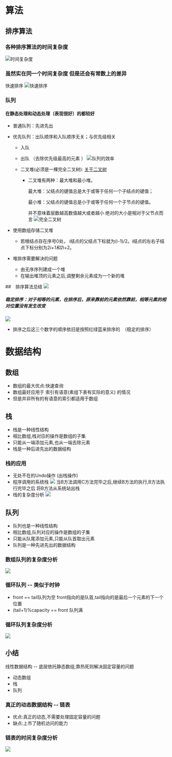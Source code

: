  # 算法
 ## 排序算法
 ### 各种排序算法的时间复杂度
 ![时间复杂度](/home/panghu/IdeaProjects/Algorithm_And_Data_Structure/picture/时间复杂度.png)
 ### 虽然实在同一个时间复杂度 但是还会有常数上的差异


快速排序
![快速排序](/home/panghu/IdeaProjects/Algorithm_And_Data_Structure/picture/快速排序.png)


 ### 队列
 #### 在静态处理和动态处理（表现很好）的都较好
 * 普通队列：先进先出
 * 优先队列：出队顺序和入队顺序无关；与优先级相关
    * 入队
    * 出队 （去除优先级最高的元素 ）
    ![队列的效率](/home/panghu/IdeaProjects/Algorithm_And_Data_Structure/picture/关于队列的排序算法.png)

    * 二叉堆(必须是一棵完全二叉树):
    [关于二叉树](https://blog.csdn.net/qq_22642239/article/details/80774013)
        *   二叉堆有两种：最大堆和最小堆。
            
            最大堆：父结点的键值总是大于或等于任何一个子结点的键值；
            
            最小堆：父结点的键值总是小于或等于任何一个子节点的键值。
            
            并不意味着层数越高数值越大或者越小  绝对的大小是相对于父节点而言 
    ![完全二叉树](/home/panghu/IdeaProjects/Algorithm_And_Data_Structure/picture/完全二叉树.png)
    
 * 使用数组存储二叉堆
    * 若根结点存在序号0处， i结点的父结点下标就为(i-1)/2。i结点的左右子结点下标分别为2*i+1和2*i+2。
  
 * 堆排序需要解决的问题 
    * 由无序序列建成一个堆
    * 在输出堆顶的元素之后,调整剩余元素成为一个新的堆
 
 ##　排序算法总结
 ![](/home/panghu/IdeaProjects/Algorithm_And_Data_Structure/picture/排序算法总结.png)
 
 ##### 稳定排序：对于相等的元素，在排序后，原来靠前的元素依然靠前，相等元素的相对位置没有发生改变
 ![](/home/panghu/IdeaProjects/Algorithm_And_Data_Structure/picture/Algorithm_stable.png)
 * 排序之后这三个数字的顺序依旧是按照红绿蓝来排序的　（稳定的排序）
 　
 
 # 数据结构 
 ## 数组
 * 数组的最大优点:快速查询
 * 数组最好应用于 索引有语意(素组下表有实际的意义) 的情况
 * 但是并非所有的有语意的索引都适用于数组 
 
 ## 栈
 * 栈是一种线性结构
 * 相比数组,栈对应的操作是数组的子集
 * 只能从一端添加元素,也从一端去除元素
 * 栈是一种后进先出的数据结构
 
 ### 栈的应用
 * 无处不在的Undo操作 (出栈操作)
 * 程序调用的系统栈
 ![](/home/panghu/IdeaProjects/Algorithm_And_Data_Structure/picture/栈的调用.png)
 当B方法调用C方法完毕之后,继续B方法的执行,B方法执行完毕之后 将B方法从系统站出栈
 * 栈的复杂度分析
 ![](/home/panghu/IdeaProjects/Algorithm_And_Data_Structure/picture/栈复杂度分析.png)
  
  ## 队列
  * 队列也是一种线性结构
  * 相比数组,队列对应的操作是数组的子集
  * 只能从队尾添加元素,只能从队首取出元素
  * 队列是一种先进先出的数据结构
  
  ### 数组队列的复杂度分析
  ![](/home/panghu/IdeaProjects/Algorithm_And_Data_Structure/picture/数组队列复杂度分析.png)
  
  ### 循环队列  -- 类似于时钟
  * front == tail队列为空  front指向的是队首,tail指向的是最后一个元素的下一个位置
  * (tail+1)%capacity == front 队列满
  ### 循环队列复杂度分析
  ![](/home/panghu/IdeaProjects/Algorithm_And_Data_Structure/picture/循环队列复杂度分析.png)
  
  ## 小结
  线性数据结构 -- 底层依托静态数组;靠热死则解决固定容量的问题
  * 动态数组
  * 栈
  * 队列
  ### 真正的动态数据结构 -- 链表
  * 优点:真正的动态,不需要处理固定容量的问题
  * 缺点:上市了随机访问的能力
  ### 链表的时间复杂度分析
  ![](/home/panghu/IdeaProjects/Algorithm_And_Data_Structure/picture/链表的时间复杂度分析.png)
  
  
  
  
 
 
 
 
    
    